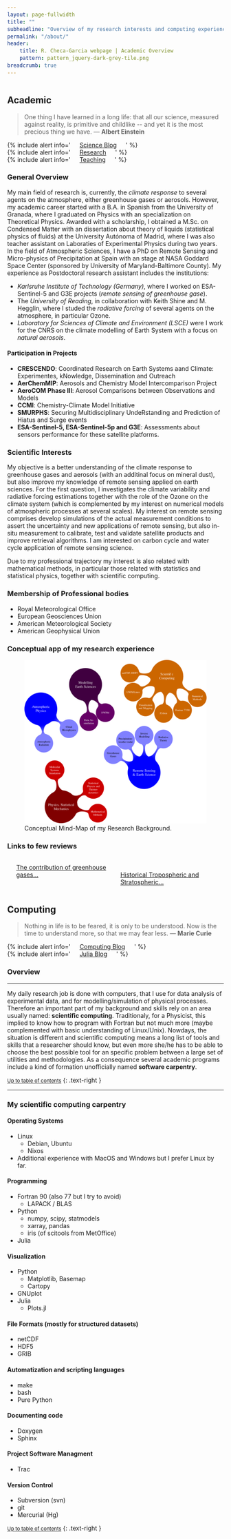 ```yaml
---
layout: page-fullwidth
title: ""
subheadline: "Overview of my research interests and computing experience"
permalink: "/about/"
header:
    title: R. Checa-Garcia webpage | Academic Overview
    pattern: pattern_jquery-dark-grey-tile.png
breadcrumb: true
---
```

<div class="row">

<div class="medium-6 columns" markdown="1">

<div class="panel radius" markdown="1">

## Academic


> One thing I have learned in a long life: that all our science, measured against reality, is primitive and childlike -- and yet it is the most precious thing we have. ― **Albert Einstein**


<div class="row">
  <div class="small-4 columns">
  {% include alert info=' <a href="/blog/archive_science/">Science Blog</a>' %}</div>
  <div class="small-4 columns">
  {% include alert info=' <a href="/research/overview/">Research </a>' %}</div>
  <div class="small-4 columns">
  {% include alert info=' <a href="/teaching/overview/">Teaching </a>' %}</div>
</div>



### General Overview

My main field of research is, currently, the *climate response* to several agents on the atmosphere, either greenhouse gases or aerosols. However, my academic career started with a B.A. in Spanish from the University of Granada, where I graduated on Physics with an specialization on Theoretical Physics. Awarded with a scholarship, I obtained a M.Sc. on Condensed Matter with an dissertation about theory of liquids (statistical physics of fluids) at the University Autónoma of Madrid, where I was also teacher assistant on Laboraties of Experimental Physics during two years. In the field of Atmospheric Sciences, I have a PhD on Remote Sensing and Micro-physics of Precipitation at Spain with an stage at NASA Goddard Space Center (sponsored by University of Maryland-Baltimore County). My experience as Postdoctoral research assistant includes the institutions:

- *Karlsruhe Institute of Technology (Germany)*, where I worked on ESA-Sentinel-5 and G3E projects (*remote sensing of greenhouse gase*).
- The *University of Reading*, in collaboration with Keith Shine and M. Hegglin, where I studed the *radiative forcing* of several agents on the atmosphere, in particular Ozone.
- *Laboratory for Sciences of Climate and Environment (LSCE)* were I work for the CNRS on the climate modelling of Earth System with a focus on *natural aerosols*.

#### Participation in Projects

- **CRESCENDO**: Coordinated Research on Earth Systems aand Climate: Experimentes, kNowledge, Dissemination and Outreach
- **AerChemMIP**: Aerosols and Chemistry Model Intercomparison Project 
- **AeroCOM Phase III**: Aerosol Comparisons between Observations and Models
- **CCMI**: Chemistry-Climate Model Initiative
- **SMURPHS**: Securing Multidisciplinary UndeRstanding and Prediction of Hiatus and Surge events
- **ESA-Sentinel-5, ESA-Sentinel-5p and G3E**: Assessments about sensors performance for these satellite platforms.

### Scientific Interests

My objective is a better understanding of the climate response to greenhouse gases and aerosols (with an additinal focus on mineral dust), but also improve my knowledge of remote sensing applied on earth sciences. For the first question, I investigates the climate variability and radiative forcing estimations together with the role of the Ozone on the climate system (which is complemented by my interest on numerical models of atmospheric processes at several scales). My interest on remote sensing comprises develop simulations of the actual measurement conditions to assert the uncertainty and new applications of remote sensing, but also in-situ measurement to calibrate, test and validate satellite products and improve retrieval algorithms. I am interested on carbon cycle and water cycle application of remote sensing science.

Due to my professional trajectory my interest is also related with mathematical methods, in particular those related with statistics and statistical physics, together with scientific computing.

### Membership of Professional bodies

* Royal Meteorological Office
* European Geosciences Union
* American Meteorological Society
* American Geophysical Union

### Conceptual app of my research experience

<figure>
<a href="/images/SCIENCE_MINDmap.png"><img src="/images/SCIENCE_MINDmap.png"></a>
	<figcaption><a title="Conceptual Mind-Map of my Research Background">Conceptual Mind-Map of my Research Background</a>.</figcaption>
</figure>

### Links to few reviews

<div class="row">
	
<div class="small-6 columns">


<div data-badge-popover="top" data-badge-type="donut" data-doi="10.1002/2017gl076770" data-hide-no-mentions="true" class="altmetric-embed"></div>

<div data-badge-popover="top" data-badge-type="donut" data-doi="10.1088/1748-9326/11/9/094018" data-hide-no-mentions="true" class="altmetric-embed"></div>
</div>
	
<div class="small-6 columns">
	
<span class="__dimensions_badge_embed__" data-id="pub.1014752738" data-legend="hover-bottom" data-style="small_circle"></span><script async src="https://badge.dimensions.ai/badge.js" charset="utf-8"></script>

[The contribution of greenhouse gases...](https://rchg.github.io//science-blog/GRL-paper/)

<span class="__dimensions_badge_embed__" data-id="pub.1101266186" data-legend="hover-bottom" data-style="small_circle"></span><script async src="https://badge.dimensions.ai/badge.js" charset="utf-8"></script>	
[Historical Tropospheric and Stratospheric...](https://rchg.github.io//science-blog/ERL-Paper/)

</div>
</div>
</div>
</div>




<div class="medium-6 columns" markdown="1">

<div class="panel radius" markdown="1">

## Computing

> Nothing in life is to be feared, it is only to be understood. Now is the time to understand more, so that we may fear less. ― **Marie Curie**


<div class="row">
  <div class="small-6 columns">
</div>
  <div class="small-6 columns">
    {% include alert info=' <a href="/blog/archive_computing/">Computing Blog</a>' %}</div>
  <div class="small-6 columns">
  {% include alert info=' <a href="/blog/archive_julia/">Julia Blog</a>' %}</div>
</div>


### Overview
---

My daily research job is done with computers, that I use for data analysis of experimental data, and for modelling/simulation of physical processes. Therefore an important part of my background and skills rely on an area usually named: **scientific computing**. Traditionaly, for a Physicist, this implied to know how to program with Fortran but not much more (maybe complemented with basic understanding of Linux/Unix). Nowdays, the situation is different and scientific computing means a long list of tools and skills that a researcher should know, but even more she/he has to be able to choose the best possible tool for an specific problem between a large set of utilities and methodologies. As a consequence several academic programs include a kind of formation unofficially named **software carpentry**.

<small markdown="1">[Up to table of contents](#toc)</small>
{: .text-right }

---

### My scientific computing carpentry

#### Operating Systems

- Linux
    - Debian, Ubuntu
    - Nixos
- Additional experience with MacOS and Windows but I prefer Linux by far.

#### Programming

- Fortran 90 (also 77 but I try to avoid)
    - LAPACK / BLAS
- Python
    - numpy, scipy, statmodels
    - xarray, pandas
    - iris (of scitools from MetOffice)
- Julia

#### Visualization

- Python
    - Matplotlib, Basemap
    - Cartopy 
- GNUplot
- Julia
    - Plots.jl

#### File Formats (mostly for structured datasets)

- netCDF
- HDF5
- GRIB

#### Automatization and scripting languages

- make
- bash
- Pure Python

#### Documenting code

- Doxygen
- Sphinx

#### Project Software Managment

- Trac

#### Version Control

- Subversion (svn)
- git
- Mercurial (Hg) 

<small markdown="1">[Up to table of contents](#toc)</small>
{: .text-right }


</div><!-- /panel-radius -->

</div><!-- /.medium-8.columns -->

</div><!-- /.row -->


